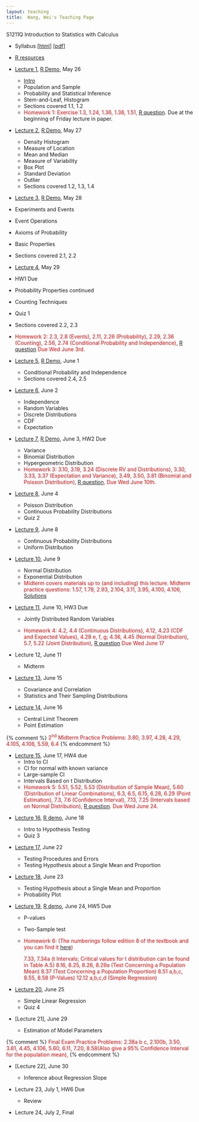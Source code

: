 ```yaml
---
layout: teaching
title:  Wang, Wei's Teaching Page
---
```

S1211Q Introduction to Statistics with Calculus

- Syllabus \[[html](./syllabus.html)\] \[[pdf](./syllabus.pdf)\]
- [R resources](../r_resources.html)


- [Lecture 1](./lecture1.pdf), [R Demo](./R_demo_1.R), May 26

  - [Intro](./intro.html)
  - Population and Sample
  - Probability and Statistical Inference
  - Stem-and-Leaf, Histogram
  - Sections covered 1.1, 1.2
  -  <font color="red">Homework 1: Exercise 1.3,  1.24, 1.36, 1.38, 1.51, [R question](./r-question-1.html).</font> Due at the beginning of Friday lecture in paper.

- [Lecture 2](./lecture2.pdf), [R Demo](./R_demo_2.R), May 27

  - Density Histogram
  - Measure of Location
  - Mean and Median
  - Measure of Variability
  - Box Plot
  - Standard Deviation
  - Outlier
  - Sections covered 1.2, 1.3, 1.4

-  [Lecture 3](./lecture3.pdf), [R Demo](./R_demo_3.R), May 28

  - Experiments and Events
  - Event Operations
  - Axioms of Probability
  - Basic Properties
  - Sections covered 2.1, 2.2

-  [Lecture 4](./lecture4.pdf), May 29

  - HW1 Due
  - Probability Properties continued
  - Counting Techniques
  - Quiz 1
  - Sections covered 2.2, 2.3
  - <font color="red"> Homework 2:
     2.3, 2.8 (Events),
     2.11, 2.26 (Probability),
     2.29, 2.36 (Counting),
     2.56, 2.74 (Conditional Probability and Independence),
     [R question](./r-question-2.html)
      Due Wed June 3rd.</font>

- [Lecture 5](./lecture5.pdf), [R Demo](./R_demo_5.R), June 1

  - Conditional Probability and Independence
  - Sections covered 2.4, 2.5

- [Lecture 6](./lecture6.pdf), June 2

  - Independence
  - Random Variables
  - Discrete Distributions
  - CDF
  - Expectation

- [Lecture 7](./lecture7.pdf), [R Demo](./R_demo_7.R), June 3, HW2 Due

  - Variance
  - Binomial Distribution
  - Hypergeometric Distribution
  - <font color="red">Homework 3: 3.10, 3.19, 3.24 (Discrete RV and
   Distributions), 3.30, 3.33, 3.37 (Expectation and Variance), 3.49, 3.50, 3.81
   (Binomial and Poisson Distribution), [R question](./r-question-3.html), Due
   Wed June 10th.</font>
  

- [Lecture 8](./lecture8.pdf), June 4

  - Poisson Distribution
  - Continuous Probability Distributions
  - Quiz 2

- [Lecture 9](./lecture9.pdf), June 8

  - Continuous Probability Distributions
  - Uniform Distribution

- [Lecture 10](./lecture10.pdf), June 9

  - Normal Distribution
  - Exponential Distribution
  - <font color="red">Midterm covers materials up to (and including) this lecture. 
   Midterm practice questions: 1.57, 1.78, 2.93, 2.104, 3.11, 3.95, 4.100, 4.106, [Solutions](./midterm_prac_solutions.pdf)</font>

- [Lecture 11](./lecture11.pdf), June 10, HW3 Due

  - Jointly Distributed Random Variables
  
  - <font color="red">Homework 4: 
   4.2, 4.4 (Continuous Distributions), 4.12, 4.23 (CDF and Expected Values), 4.28 e, f, g; 4.36, 4.45 (Normal Distribution), 5.7, 5.22 (Joint Distribution), [R question](./r-question-4.html) Due Wed June 17
    </font> 

- Lecture 12, June 11

  - Midterm

- [Lecture 13](./lecture13.pdf), June 15

  - Covariance and Correlation
  - Statistics and Their Sampling Distributions 

- [Lecture 14](./lecture14.pdf), June 16

  - Central Limit Theorem
  - Point Estimation
  
{% comment %}
   <font color="red"> 2<sup>nd</sup> Midterm Practice Problems: 3.80, 3.97, 4.28, 4.29, 4.105, 4.106, 5.59, 6.4 </font> 
{% endcomment %}

- [Lecture 15](./lecture15.pdf), June 17, HW4 due
  - Intro to CI
  - CI for normal with known variance
  - Large-sample CI 
  - Intervals Based on t Distribution
  - <font color="red">Homework 5: 5.51, 5.52, 5.53 (Distribution of Sample Mean),  5.60 (Distribution of Linear Combinations), 6.3, 6.5, 6.15, 6.28, 6.29 (Point Estimation),  7.3, 7.6 (Confidence Interval), 7.13, 7.25 (Intervals based on Normal Distribution), [R question](./r-question-5.html). Due Wed June 24.
</font> 
  

- [Lecture 16](./lecture16.pdf), [R demo](./R_demo_16.R), June 18

  - Intro to Hypothesis Testing
  - Quiz 3

- [Lecture 17](./lecture17.pdf), June 22

  - Testing Procedures and Errors
  - Testing Hypothesis about a Single Mean and Proportion
  
- [Lecture 18](./lecture18.pdf), June 23

  - Testing Hypothesis about a Single Mean and Proportion
  - Probability Plot

- [Lecture 19](./lecture19.pdf), [R demo](./R_demo_19.R), June 24, HW5 Due

  - P-values
  - Two-Sample test
  - <font color="red">Homework 6: (The numberings follow edition 8 of the
     textbook and you can find it [here](./textbook.pdf))

    7.33, 7.34a (t Intervals; Critical values for t distribution can be found in
     Table A.5) 8.16, 8.25, 8.26, 8.29a (Test Concerning a Population Mean) 8.37
     (Test Concerning a Population Proportion) 8.51 a,b,c, 8.55, 8.58 (P-Values)
     12.12 a,b,c,d (Simple Regression) </font>

- [Lecture 20](./lecture20.pdf), June 25

  - Simple Linear Regression
  - Quiz 4
  
- [Lecture 21], June 29
  
  - Estimation of Model Parameters
  
{% comment %}
   <font color="red"> Final Exam Practice Problems: 2.38a b c, 2.100b, 3.50, 3.81, 4.45, 4.106, 5.60, 6.11, 7.20, 8.58(Also give a 95% Confidence Interval for the population mean),  </font>
{% endcomment %}

- [Lecture 22], June 30

  - Inference about Regression Slope
  

- Lecture 23, July 1, HW6 Due

  - Review 

- Lecture 24, July 2, Final

  
  





